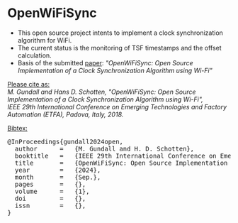 # OpenWiFiSync
- This open source project intents to implement a clock synchronization algorithm for WiFi.
- The current status is the monitoring of TSF timestamps and the offset calculation.
- Basis of the submitted [paper](): *"OpenWiFiSync: Open Source Implementation of a Clock Synchronization Algorithm using Wi-Fi"*

  
<ins>Please cite as:</ins>\
*M. Gundall and Hans D. Schotten, "OpenWiFiSync: Open Source Implementation of a Clock Synchronization Algorithm using Wi-Fi", \
IEEE 29th International Conference on Emerging Technologies and Factory Automation (ETFA), Padova, Italy, 2018.*

<ins>Bibtex:</ins> 
<pre>
@InProceedings{gundall2024open,
  author      =   {M. Gundall and H. D. Schotten},
  booktitle   =   {IEEE 29th International Conference on Emerging Technologies and Factory Automation (ETFA)},
  title       =   {OpenWiFiSync: Open Source Implementation of a Clock Synchronization Algorithm using Wi-Fi},
  year        =   {2024},
  month       =   {Sep.}, 
  pages       =   {},
  volume      =   {1},
  doi         =   {},
  issn        =   {},
}
</pre>

